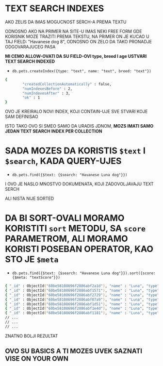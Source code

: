 # TEXT SEARCH INDEXES

AKO ZELIS DA IMAS MOGUCNOST SERCH-A PREMA TEXTU

ODNOSNO AKO NA PRIMER NA SITE-U IMAS NEKI FREE FORM GDE KORISNIK MOZE TRAZITI PREMA TEKSTU, NA PRIMER ON JE KUCAO U TAJ FIELD: "Havanese dog 8", ODNOSNO ON ZELO DA TAKO PRONADJE ODGOVARAJUCEG PASA

**MI CEMO ALLOW-OVATI DA SU FIELD-OVI type, breed I age USTVARI TEXT SEARCH INDEXED**

- `db.pets.createIndex({type: "text", name: "text", breed: "text"})`

```zsh
{
        "createdCollectionAutomatically" : false,
        "numIndexesBefore" : 2,
        "numIndexesAfter" : 3,
        "ok" : 1
}
```

OVO JE KREIRALO NOVI INDEX, KOJI CONTAIN-UJE SVE STVARI KOJE SAM DEFINISAO

ISTO TAKO OVO SI SMEO SAMO DA URADIS JDNOM, **MOZS IMATI SAMO JEDAN TEXT SEARCH INDEX PER COLLECTION**

# SADA MOZES DA KORISTIS `$text` I `$search`, KADA QUERY-UJES

- `db.pets.find({$text: {$search: "Havanese Luna dog"}})`

I OVO JE NASLO MNOSTVO DOKUMENATA, KOJI ZADOVOLJAVAJU TEXT SERCH

ALI NISTA NIJE SORTED

# DA BI SORT-OVALI MORAMO KORISTITI `sort` METODU, SA `score` PARAMETROM, ALI MORAMO KORISTI POSEBAN OPERATOR, KAO STO JE `$meta`

- `db.pets.find({$text: {$search: "Havanese Luna dog"}}).sort({score: {$meta: "textScore"}})`

```zsh
{ "_id" : ObjectId("60be58108696f2886abf2a1d"), "name" : "Luna", "type" : "dog", "age" : 1, "breed" : "Havanese", "index" : 9828 }
{ "_id" : ObjectId("60be58108696f2886abf1571"), "name" : "Luna", "type" : "dog", "age" : 1, "breed" : "Havanese", "index" : 4536 }
{ "_id" : ObjectId("60be58108696f2886abf2729"), "name" : "Luna", "type" : "dog", "age" : 1, "breed" : "Havanese", "index" : 9072 }
{ "_id" : ObjectId("60be58108696f2886abf07a9"), "name" : "Luna", "type" : "dog", "age" : 1, "breed" : "Havanese", "index" : 1008 }
{ "_id" : ObjectId("60be58108696f2886abf1d51"), "name" : "Luna", "type" : "dog", "age" : 1, "breed" : "Havanese", "index" : 6552 }
{ "_id" : ObjectId("60be58108696f2886abf1e4d"), "name" : "Luna", "type" : "dog", "age" : 1, "breed" : "Havanese", "index" : 6804 }
{ "_id" : ObjectId("60be58108696f2886abf1181"), "name" : "Luna", "type" : "dog", "age" : 1, "breed" : "Havanese", "index" : 3528 }
// ...
// ...
// ...
```

ZNATNO BOLJI REZULTAT

## OVO SU BASICS A TI MOZES UVEK SAZNATI VISE ON YOUR OWN